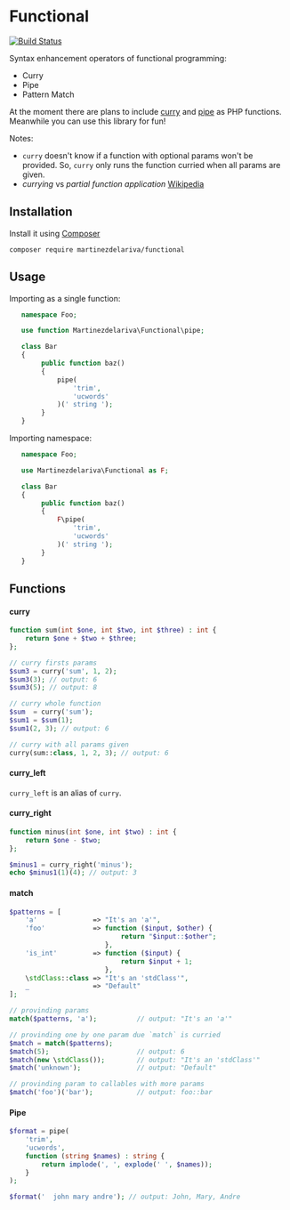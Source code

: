 # Functional

[![Build Status](https://travis-ci.org/martinezdelariva/functional.svg?branch=master)](https://travis-ci.org/martinezdelariva/functional)

Syntax enhancement operators of functional programming:

* Curry
* Pipe
* Pattern Match

At the moment there are plans to include [curry](https://wiki.php.net/rfc/currying) and [pipe](https://wiki.php.net/rfc/pipe-operator) as PHP functions.
Meanwhile you can use this library for fun!

Notes:
* `curry` doesn't know if a function with optional params won't be provided. So, `curry` only runs the function curried when all params are given.
* _currying_ vs _partial function application_ [Wikipedia](https://en.wikipedia.org/wiki/Currying#Contrast_with_partial_function_application)

## Installation

Install it using [Composer](https://getcomposer.org/)


    composer require martinezdelariva/functional


## Usage

Importing as a single function:

```php
   namespace Foo;

   use function Martinezdelariva\Functional\pipe;

   class Bar
   {
        public function baz()
        {
            pipe(
                'trim',
                'ucwords'
            )(' string ');
        }
   }
```

Importing namespace:

```php
   namespace Foo;

   use Martinezdelariva\Functional as F;

   class Bar
   {
        public function baz()
        {
            F\pipe(
                'trim',
                'ucwords'
            )(' string ');
        }
   }
```

## Functions

#### curry

```php
function sum(int $one, int $two, int $three) : int {
    return $one + $two + $three;
};

// curry firsts params
$sum3 = curry('sum', 1, 2);
$sum3(3); // output: 6
$sum3(5); // output: 8

// curry whole function
$sum  = curry('sum');
$sum1 = $sum(1);
$sum1(2, 3); // output: 6

// curry with all params given
curry(sum::class, 1, 2, 3); // output: 6
```
#### curry_left

`curry_left` is an alias of `curry`.

#### curry_right

```php
function minus(int $one, int $two) : int {
    return $one - $two;
};

$minus1 = curry_right('minus');
echo $minus1(1)(4); // output: 3
```

#### match

```php
$patterns = [
    'a'              => "It's an 'a'",
    'foo'            => function ($input, $other) {
                            return "$input::$other";
                        },
    'is_int'         => function ($input) {
                            return $input + 1;
                        },
    \stdClass::class => "It's an 'stdClass'",
    _                => "Default"
];

// provinding params
match($patterns, 'a');          // output: "It's an 'a'"

// provinding one by one param due `match` is curried
$match = match($patterns);
$match(5);                      // output: 6
$match(new \stdClass());        // output: "It's an 'stdClass'"
$match('unknown');              // output: "Default"

// provinding param to callables with more params
$match('foo')('bar');           // output: foo::bar
```

#### Pipe

```php
$format = pipe(
    'trim',
    'ucwords',
    function (string $names) : string {
        return implode(', ', explode(' ', $names));
    }
);

$format('  john mary andre'); // output: John, Mary, Andre
```
